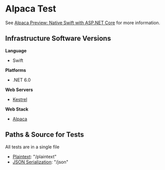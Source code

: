 # Alpaca Test

See [Alpaca Preview: Native Swift with ASP.NET Core](https://ericsink.com/entries/swift_alpaca.html) for more information.

## Infrastructure Software Versions

**Language**

* Swift

**Platforms**

* .NET 6.0

**Web Servers**

* [Kestrel](https://github.com/dotnet/aspnetcore/tree/main/src/Servers/Kestrel)

**Web Stack**

* [Alpaca](https://ericsink.com/entries/swift_alpaca.html)

## Paths & Source for Tests

All tests are in a single file

* [Plaintext](Benchmarks/Program.swift): "/plaintext"
* [JSON Serialization](Benchmarks/Program.swift): "/json"
